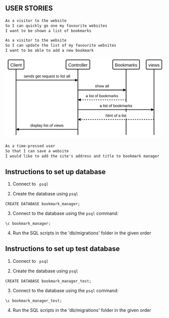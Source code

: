 ## USER STORIES

```
As a visitor to the website
So I can quickly go one my favourite websites
I want to be shown a list of bookmarks
```

```
As a visitor to the website
So I can update the list of my favourite websites
I want to be able to add a new bookmark
```

<img src="./bookmarks1.svg" />

```
As a time-pressed user
So that I can save a website
I would like to add the site's address and title to bookmark manager
```

## Instructions to set up database

1. Connect to ``` psql```

2. Create the database using ```psql```

```CREATE DATABASE bookmark_manager;```

3. Connect to the database using the ```psql``` command:

```\c bookmark_manager;```

4. Run the SQL scripts in the 'db/migrations' folder in the given order


## Instructions to set up test database

1. Connect to ``` psql```

2. Create the database using ```psql```

```CREATE DATABASE bookmark_manager_test;```

3. Connect to the database using the ```psql``` command:

```\c bookmark_manager_test;```

4. Run the SQL scripts in the 'db/migrations' folder in the given order
